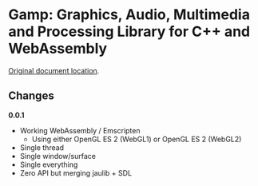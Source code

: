 # Gamp: Graphics, Audio, Multimedia and Processing Library for C++ and WebAssembly

[Original document location](https://jausoft.com/cgit/gamp.git/about/).

## Changes

**0.0.1**
* Working WebAssembly / Emscripten
  - Using either OpenGL ES 2 (WebGL1) or OpenGL ES 2 (WebGL2)
* Single thread
* Single window/surface
* Single everything
* Zero API but merging jaulib + SDL

